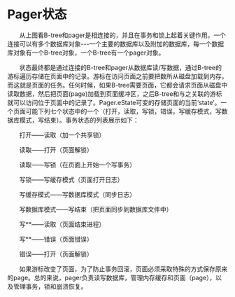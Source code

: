 # Pager状态
&nbsp;&nbsp;&nbsp;&nbsp;&nbsp;&nbsp;&nbsp;从上图看B-tree和pager是相连接的，并且在事务和锁上起着关键作用。一个连接可以有多个数据库对象---一个主要的数据库以及附加的数据库，每一个数据库对象有一个B-tree对象，一个B-tree有一个pager对象。

&nbsp;&nbsp;&nbsp;&nbsp;&nbsp;&nbsp;&nbsp;状态最终都是通过连接的B-tree和pager从数据库读/写数据，通过B-tree的游标遍历存储在页面中的记录。游标在访问页面之前要把数所从磁盘加载到内存，而这就是页面的任务。任何时候，如果B-tree需要页面，它都会请求页面从磁盘中读取数据，然后把页面(page)加载到页面缓冲区，之后B-tree和与之关联的游标就可以访问位于页面中的记录了。Pager.eState可变的存储页面的当前‘state’。一个页面可能下列七个状态中的一个（打开，读取，写锁，错误，写缓存模式，写数据库模式，写结束）。事务状态的列表展示如下：

&nbsp;&nbsp;&nbsp;&nbsp;&nbsp;&nbsp;&nbsp;打开——读取（加一个共享锁）

&nbsp;&nbsp;&nbsp;&nbsp;&nbsp;&nbsp;&nbsp;读取——打开（页面解锁）

&nbsp;&nbsp;&nbsp;&nbsp;&nbsp;&nbsp;&nbsp;读取——写锁（在页面上开始一个写事务）

&nbsp;&nbsp;&nbsp;&nbsp;&nbsp;&nbsp;&nbsp;写锁——写缓存模式（页面打开日志）

&nbsp;&nbsp;&nbsp;&nbsp;&nbsp;&nbsp;&nbsp;写缓存模式——写数据库模式（同步日志）

&nbsp;&nbsp;&nbsp;&nbsp;&nbsp;&nbsp;&nbsp;写数据库模式——写结束（把页面同步到数据库文件中）

&nbsp;&nbsp;&nbsp;&nbsp;&nbsp;&nbsp;&nbsp;写**——读取（页面结束进程）

&nbsp;&nbsp;&nbsp;&nbsp;&nbsp;&nbsp;&nbsp;写**——错误（页面错误）

&nbsp;&nbsp;&nbsp;&nbsp;&nbsp;&nbsp;&nbsp;错误——打开（页面解锁）

&nbsp;&nbsp;&nbsp;&nbsp;&nbsp;&nbsp;&nbsp;如果游标改变了页面，为了防止事务回滚，页面必须采取特殊的方式保存原来的page。总的来说，pager负责读写数据库，管理内存缓存和页面（page），以及管理事务，锁和崩溃恢复。
